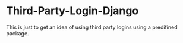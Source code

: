 # Third-Party-Login-Django
This is just to get an idea of using third party logins using a predifined package.
